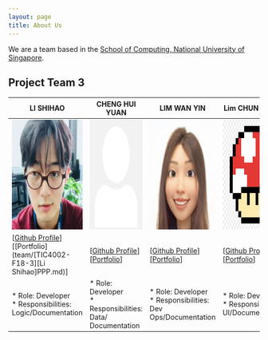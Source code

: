 ```yaml
---
layout: page
title: About Us
---
```


We are a team based in the [School of Computing, National University of Singapore](http://www.comp.nus.edu.sg).


## Project Team 3

| LI SHIHAO                                                                                          | CHENG HUI YUAN                                                                        | LIM WAN YIN                                                                     | Lim CHUN YONG                                                                   |
|----------------------------------------------------------------------------------------------------|---------------------------------------------------------------------------------------|---------------------------------------------------------------------------------|---------------------------------------------------------------------------------|
| <img src="images/l-shihao.png" height="220" width="220">                                           | <img src="images/chenghuiyuan.png" height="220" width="220">                          | <img src="images/yinyin377.png" height="220" width="220">                       | <img src="images/jr-mojito.png" height="220" width="220">                       |
| [[Github Profile](http://github.com/l-shihao)][[Portfolio](team/[TIC4002-F18-3][Li Shihao]PPP.md)] | [[Github Profile](http://github.com/chenghuiyuan)][[Portfolio](team/chenghuiyuan.md)] | [[Github Profile](http://github.com/yinyin377)][[Portfolio](team/yinyin377.md)] | [[Github Profile](http://github.com/jr-mojito)][[Portfolio](team/jr-mojito.md)] |
 | * Role: Developer <br> * Responsibilities: Logic/Documentation                                     | * Role: Developer <br> * Responsibilities: Data/ Documentation                        | * Role: Developer <br> * Responsibilities: Dev Ops/Documentation                | * Role: Developer <br> * Responsibilities: UI/Documentation                     |





